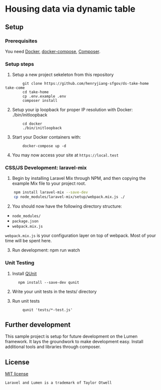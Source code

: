 # Housing data via dynamic table

## Setup

### Prerequisites
You need [Docker](https://www.docker.com/get-started), [docker-compose](https://docs.docker.com/compose/), [Composer](https://getcomposer.org/doc/00-intro.md).

### Setup steps
1. Setup a new project sekeleton from this repository
```
        git clone https://github.com/henryjiang-sfgov/ds-take-home take-come
        cd take-home
        cp .env.example .env
        composer install
```

2. Setup your ip loopback for proper IP resolution with Docker: ./bin/initloopback
```
        cd docker
        ./bin/initloopback
```

3. Start your Docker containers with:
```
        docker-compose up -d
```

4. You may now access your site at `https://local.test`

### CSS/JS Development: laravel-mix

1. Begin by installing Laravel Mix through NPM, and then copying the example Mix file to your project root.

```bash
    npm install laravel-mix --save-dev
    cp node_modules/laravel-mix/setup/webpack.mix.js ./
```

2. You should now have the following directory structure:

-   `node_modules/`
-   `package.json`
-   `webpack.mix.js`

`webpack.mix.js` is your configuration layer on top of webpack. Most of your time will be spent here.

3. Run development: npm run watch

### Unit Testing
1. Install [QUnit](http://qunitjs.com/)
```
      npm install --save-dev qunit
```
2. Write your unit tests in the tests/ directory

3. Run unit tests
```
        qunit 'tests/*-test.js'
```

## Further development
This sample project is setup for future development on the Lumen framework. It lays the groundwork to make development easy.
Install additional tools and libraries through composer.


## License

[MIT license](http://opensource.org/licenses/MIT)

```
Laravel and Lumen is a trademark of Taylor Otwell
```
